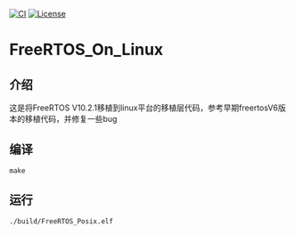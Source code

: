[![CI](https://github.com/QQxiaoming/FreeRTOS_On_Linux/actions/workflows/ci.yml/badge.svg?branch=master)](https://github.com/QQxiaoming/FreeRTOS_On_Linux/actions/workflows/ci.yml)
[![License](https://img.shields.io/github/license/qqxiaoming/FreeRTOS_On_Linux.svg?colorB=f48041&style=flat-square)](https://github.com/QQxiaoming/FreeRTOS_On_Linux)

# FreeRTOS_On_Linux

## 介绍

这是将FreeRTOS V10.2.1移植到linux平台的移植层代码，参考早期freertosV6版本的移植代码，并修复一些bug

## 编译

```shell
make
```

## 运行

```shell
./build/FreeRTOS_Posix.elf
```
